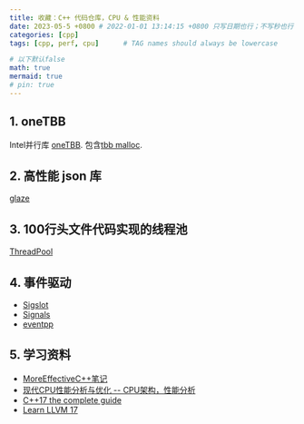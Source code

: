 ```yaml
---
title: 收藏：C++ 代码仓库，CPU & 性能资料
date: 2023-05-5 +0800 # 2022-01-01 13:14:15 +0800 只写日期也行；不写秒也行；这样也行 2022-03-09T00:55:42+08:00
categories: [cpp]
tags: [cpp, perf, cpu]      # TAG names should always be lowercase

# 以下默认false
math: true
mermaid: true
# pin: true
---
```


## 1. oneTBB ##

Intel并行库 [oneTBB](https://github.com/oneapi-src/oneTBB).
包含[tbb malloc](https://github.com/oneapi-src/oneTBB/tree/master/src/tbbmalloc).

## 2. 高性能 json 库 ##

[glaze](https://github.com/stephenberry/glaze)

## 3. 100行头文件代码实现的线程池 ##

[ThreadPool](https://github.com/progschj/ThreadPool/tree/master)

## 4. 事件驱动 ##

* [Sigslot](https://github.com/palacaze/sigslot)
* [Signals](https://github.com/TheWisp/signals)
* [eventpp](https://github.com/wqking/eventpp)

## 5. 学习资料 ##

* [MoreEffectiveC++笔记](https://august295.github.io/posts/MoreEffectiveC++%E7%AC%94%E8%AE%B0/)
* [现代CPU性能分析与优化 -- CPU架构，性能分析](https://weedge.github.io/perf-book-cn/zh/)
* [C++17 the complete guide](/assets/pdf/C++17%20the%20complete%20guide.pdf)
* [Learn LLVM 17](/assets/pdf/Learn_LLVM-17-zh.pdf)
